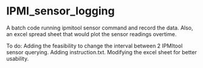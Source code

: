 # IPMI_sensor_logging
A batch code running ipmitool sensor command and record the data. Also, an excel spread sheet that would plot the sensor readings overtime.

To do:
Adding the feasibility to change the interval between 2 IPMItool sensor querying.
Adding instruction.txt.
Modifying the excel sheet for better usability.
